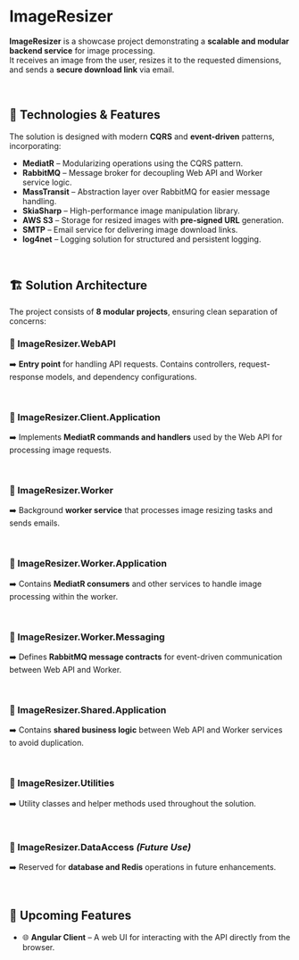 # ImageResizer

**ImageResizer** is a showcase project demonstrating a **scalable and modular backend service** for image processing.  
It receives an image from the user, resizes it to the requested dimensions, and sends a **secure download link** via email.  

&nbsp;&nbsp;

## 🚀 Technologies & Features  

The solution is designed with modern **CQRS** and **event-driven** patterns, incorporating:  

- **MediatR** – Modularizing operations using the CQRS pattern.  
- **RabbitMQ** – Message broker for decoupling Web API and Worker service logic.  
- **MassTransit** – Abstraction layer over RabbitMQ for easier message handling.  
- **SkiaSharp** – High-performance image manipulation library.  
- **AWS S3** – Storage for resized images with **pre-signed URL** generation.  
- **SMTP** – Email service for delivering image download links.  
- **log4net** – Logging solution for structured and persistent logging.  

&nbsp;&nbsp;&nbsp;

## 🏗️ Solution Architecture  

The project consists of **8 modular projects**, ensuring clean separation of concerns:  

### 📌 ImageResizer.WebAPI  
➡️ **Entry point** for handling API requests. Contains controllers, request-response models, and dependency configurations.  

&nbsp;

### 📌 ImageResizer.Client.Application  
➡️ Implements **MediatR commands and handlers** used by the Web API for processing image requests.  

&nbsp;

### 📌 ImageResizer.Worker  
➡️ Background **worker service** that processes image resizing tasks and sends emails.  

&nbsp;

### 📌 ImageResizer.Worker.Application  
➡️ Contains **MediatR consumers** and other services to handle image processing within the worker.  

&nbsp;

### 📌 ImageResizer.Worker.Messaging  
➡️ Defines **RabbitMQ message contracts** for event-driven communication between Web API and Worker.  

&nbsp;

### 📌 ImageResizer.Shared.Application  
➡️ Contains **shared business logic** between Web API and Worker services to avoid duplication.  

&nbsp;

### 📌 ImageResizer.Utilities  
➡️ Utility classes and helper methods used throughout the solution.  

&nbsp;

### 📌 ImageResizer.DataAccess *(Future Use)*  
➡️ Reserved for **database and Redis** operations in future enhancements.  

&nbsp;&nbsp;&nbsp;

## 🔮 Upcoming Features  
- 🌐 **Angular Client** – A web UI for interacting with the API directly from the browser.

&nbsp;&nbsp;
